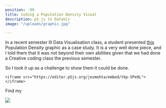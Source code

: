 ```yaml
---
position: -99
title: Coding a Population Density Visual
description: p5.js to DataViz
image: "/uploads/graphic.jpg"

---
```

In a recent semester III Data Visualisation class, a student presented [this](https://www.behance.net/gallery/99114047/Population-Density) Population Density graphic as a case study. It is a very well done piece, and I told them that it was not beyond their own abilities given that we had done a Creative coding class the previous semester.

So I took it up as a challenge to show them it could be done.

    <iframe src="https://editor.p5js.org/jesmehta/embed/tkp-5Pe9L"></iframe>

Find my

![](/uploads/graphic-3.jpg)